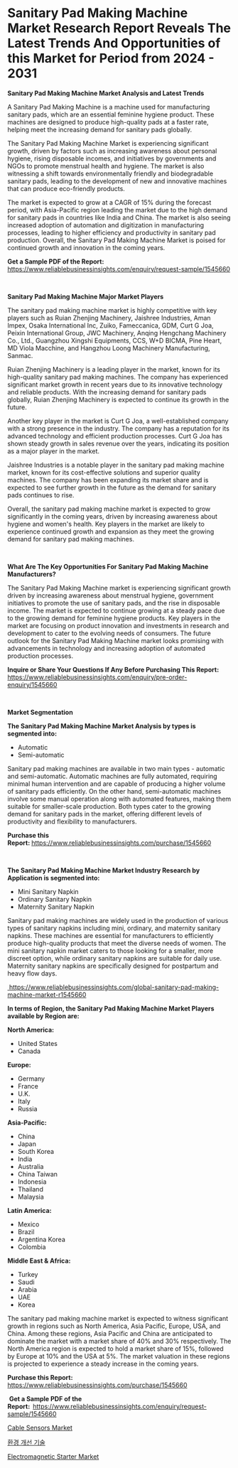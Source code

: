 <p><h1>Sanitary Pad Making Machine Market Research Report Reveals The Latest Trends And Opportunities of this Market for Period from 2024 - 2031</h1></p><p><strong>Sanitary Pad Making Machine Market Analysis and Latest Trends</strong></p>
<p><p>A Sanitary Pad Making Machine is a machine used for manufacturing sanitary pads, which are an essential feminine hygiene product. These machines are designed to produce high-quality pads at a faster rate, helping meet the increasing demand for sanitary pads globally.</p><p>The Sanitary Pad Making Machine Market is experiencing significant growth, driven by factors such as increasing awareness about personal hygiene, rising disposable incomes, and initiatives by governments and NGOs to promote menstrual health and hygiene. The market is also witnessing a shift towards environmentally friendly and biodegradable sanitary pads, leading to the development of new and innovative machines that can produce eco-friendly products.</p><p>The market is expected to grow at a CAGR of 15% during the forecast period, with Asia-Pacific region leading the market due to the high demand for sanitary pads in countries like India and China. The market is also seeing increased adoption of automation and digitization in manufacturing processes, leading to higher efficiency and productivity in sanitary pad production. Overall, the Sanitary Pad Making Machine Market is poised for continued growth and innovation in the coming years.</p></p>
<p><strong>Get a Sample PDF of the Report:&nbsp;</strong> <a href="https://www.reliablebusinessinsights.com/enquiry/request-sample/1545660">https://www.reliablebusinessinsights.com/enquiry/request-sample/1545660</a></p>
<p>&nbsp;</p>
<p><strong>Sanitary Pad Making Machine Major Market Players</strong></p>
<p><p>The sanitary pad making machine market is highly competitive with key players such as Ruian Zhenjing Machinery, Jaishree Industries, Aman Impex, Osaka International Inc, Zuiko, Fameccanica, GDM, Curt G Joa, Peixin International Group, JWC Machinery, Anqing Hengchang Machinery Co., Ltd., Guangzhou Xingshi Equipments, CCS, W+D BICMA, Pine Heart, MD Viola Macchine, and Hangzhou Loong Machinery Manufacturing, Sanmac.</p><p>Ruian Zhenjing Machinery is a leading player in the market, known for its high-quality sanitary pad making machines. The company has experienced significant market growth in recent years due to its innovative technology and reliable products. With the increasing demand for sanitary pads globally, Ruian Zhenjing Machinery is expected to continue its growth in the future.</p><p>Another key player in the market is Curt G Joa, a well-established company with a strong presence in the industry. The company has a reputation for its advanced technology and efficient production processes. Curt G Joa has shown steady growth in sales revenue over the years, indicating its position as a major player in the market.</p><p>Jaishree Industries is a notable player in the sanitary pad making machine market, known for its cost-effective solutions and superior quality machines. The company has been expanding its market share and is expected to see further growth in the future as the demand for sanitary pads continues to rise.</p><p>Overall, the sanitary pad making machine market is expected to grow significantly in the coming years, driven by increasing awareness about hygiene and women's health. Key players in the market are likely to experience continued growth and expansion as they meet the growing demand for sanitary pad making machines.</p></p>
<p>&nbsp;</p>
<p><strong>What Are The Key Opportunities For Sanitary Pad Making Machine Manufacturers?</strong></p>
<p><p>The Sanitary Pad Making Machine market is experiencing significant growth driven by increasing awareness about menstrual hygiene, government initiatives to promote the use of sanitary pads, and the rise in disposable income. The market is expected to continue growing at a steady pace due to the growing demand for feminine hygiene products. Key players in the market are focusing on product innovation and investments in research and development to cater to the evolving needs of consumers. The future outlook for the Sanitary Pad Making Machine market looks promising with advancements in technology and increasing adoption of automated production processes.</p></p>
<p><strong>Inquire or Share Your Questions If Any Before Purchasing This Report:</strong> <a href="https://www.reliablebusinessinsights.com/enquiry/pre-order-enquiry/1545660">https://www.reliablebusinessinsights.com/enquiry/pre-order-enquiry/1545660</a></p>
<p>&nbsp;</p>
<p><strong>Market Segmentation</strong></p>
<p><strong>The Sanitary Pad Making Machine Market Analysis by types is segmented into:</strong></p>
<p><ul><li>Automatic</li><li>Semi-automatic</li></ul></p>
<p><p>Sanitary pad making machines are available in two main types - automatic and semi-automatic. Automatic machines are fully automated, requiring minimal human intervention and are capable of producing a higher volume of sanitary pads efficiently. On the other hand, semi-automatic machines involve some manual operation along with automated features, making them suitable for smaller-scale production. Both types cater to the growing demand for sanitary pads in the market, offering different levels of productivity and flexibility to manufacturers.</p></p>
<p><strong>Purchase this Report:&nbsp;</strong><a href="https://www.reliablebusinessinsights.com/purchase/1545660">https://www.reliablebusinessinsights.com/purchase/1545660</a></p>
<p>&nbsp;</p>
<p><strong>The Sanitary Pad Making Machine Market Industry Research by Application is segmented into:</strong></p>
<p><ul><li>Mini Sanitary Napkin</li><li>Ordinary Sanitary Napkin</li><li>Maternity Sanitary Napkin</li></ul></p>
<p><p>Sanitary pad making machines are widely used in the production of various types of sanitary napkins including mini, ordinary, and maternity sanitary napkins. These machines are essential for manufacturers to efficiently produce high-quality products that meet the diverse needs of women. The mini sanitary napkin market caters to those looking for a smaller, more discreet option, while ordinary sanitary napkins are suitable for daily use. Maternity sanitary napkins are specifically designed for postpartum and heavy flow days.</p></p>
<p><a href="https://www.reliablebusinessinsights.com/global-sanitary-pad-making-machine-market-r1545660">&nbsp;https://www.reliablebusinessinsights.com/global-sanitary-pad-making-machine-market-r1545660</a></p>
<p><strong>In terms of Region, the Sanitary Pad Making Machine Market Players available by Region are:</strong></p>
<p>
    <p> <strong> North America: </strong>
        <ul>
            <li>United States</li>
            <li>Canada</li>
        </ul>
        </p> 
    <p> <strong> Europe: </strong>
        <ul>
            <li>Germany</li>
            <li>France</li>
            <li>U.K.</li>
            <li>Italy</li>
            <li>Russia</li>
        </ul>
        </p> 
    <p> <strong> Asia-Pacific: </strong>
        <ul>
            <li>China</li>
            <li>Japan</li>
            <li>South Korea</li>
            <li>India</li>
            <li>Australia</li>
            <li>China Taiwan</li>
            <li>Indonesia</li>
            <li>Thailand</li>
            <li>Malaysia</li>
        </ul>
        </p> 
    <p> <strong> Latin America: </strong>
        <ul>
            <li>Mexico</li>
            <li>Brazil</li>
            <li>Argentina Korea</li>
            <li>Colombia</li>
        </ul>
        </p> 
    <p> <strong> Middle East & Africa: </strong>
        <ul>
            <li>Turkey</li>
            <li>Saudi</li>
            <li>Arabia</li>
            <li>UAE</li>
            <li>Korea</li>
        </ul>
    </p>
    </p>
<p><p>The sanitary pad making machine market is expected to witness significant growth in regions such as North America, Asia Pacific, Europe, USA, and China. Among these regions, Asia Pacific and China are anticipated to dominate the market with a market share of 40% and 30% respectively. The North America region is expected to hold a market share of 15%, followed by Europe at 10% and the USA at 5%. The market valuation in these regions is projected to experience a steady increase in the coming years.</p></p>
<p><strong>Purchase this Report: </strong><a href="https://www.reliablebusinessinsights.com/purchase/1545660">https://www.reliablebusinessinsights.com/purchase/1545660</a></p>
<p>&nbsp;<strong>Get a Sample PDF of the Report:&nbsp;&nbsp;</strong><a href="https://www.reliablebusinessinsights.com/enquiry/request-sample/1545660">https://www.reliablebusinessinsights.com/enquiry/request-sample/1545660</a></p>
<p><strong></strong></p>
<p><p><a href="https://www.linkedin.com/pulse/cable-sensors-market-forecast-global-trends-analysis-from-hc7hf">Cable Sensors Market</a></p><p><a href="https://medium.com/@fredajerde/%ED%99%98%EA%B2%BD-%EB%B3%B5%EC%9B%90-%EA%B8%B0%EC%88%A0-%EC%8B%9C%EC%9E%A5%EC%97%90-%EC%8B%AC%EC%88%A0%EC%9D%84-%EB%93%A4%EC%9D%B4%EB%A9%B4-%EB%8F%99%ED%96%A5-%EC%8B%9C%EC%9E%A5-%EC%84%B8%EB%B6%84%ED%99%94-%EB%B0%8F-%EA%B2%BD%EC%9F%81-%EB%B6%84%EC%84%9D-c3badfe29c89">환경 개선 기술</a></p><p><a href="https://www.linkedin.com/pulse/electromagnetic-starter-industry-analysis-report-its-market-wn2ef">Electromagnetic Starter Market</a></p></p>